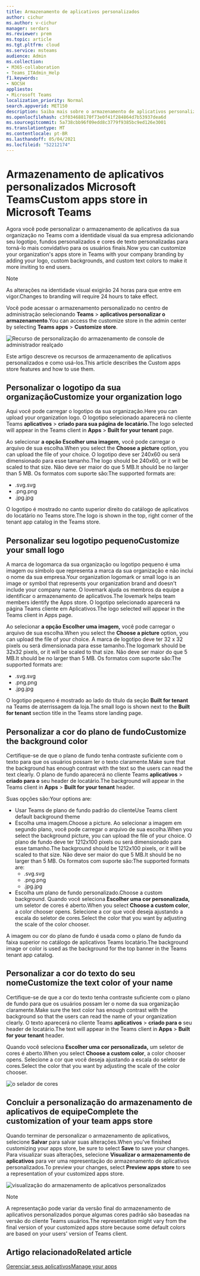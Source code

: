 ```yaml
---
title: Armazenamento de aplicativos personalizados
author: cichur
ms.author: v-cichur
manager: serdars
ms.reviewer: prem
ms.topic: article
ms.tgt.pltfrm: cloud
ms.service: msteams
audience: Admin
ms.collection:
- M365-collaboration
- Teams_ITAdmin_Help
f1.keywords:
- NOCSH
appliesto:
- Microsoft Teams
localization_priority: Normal
search.appverid: MET150
description: Saiba mais sobre o armazenamento de aplicativos personalizados Microsoft Teams.
ms.openlocfilehash: c3f034688170f73e0f41f284864d7b53937dea6d
ms.sourcegitcommit: 5a738cbb96f09edd8c3779f9385bc9ed126e3001
ms.translationtype: MT
ms.contentlocale: pt-BR
ms.lasthandoff: 05/04/2021
ms.locfileid: "52212174"
---
```

# <a name="custom-apps-store-in-microsoft-teams"></a><span data-ttu-id="84a04-103">Armazenamento de aplicativos personalizados Microsoft Teams</span><span class="sxs-lookup"><span data-stu-id="84a04-103">Custom apps store in Microsoft Teams</span></span>

<span data-ttu-id="84a04-104">Agora você pode personalizar o armazenamento de aplicativos da sua organização no Teams com a identidade visual da sua empresa adicionando seu logotipo, fundos personalizados e cores de texto personalizadas para torná-lo mais convidativo para os usuários finais.</span><span class="sxs-lookup"><span data-stu-id="84a04-104">Now you can customize your organization's apps store in Teams with your company branding by adding your logo, custom backgrounds, and custom text colors to make it more inviting to end users.</span></span>

> [!Note]
> <span data-ttu-id="84a04-105">As alterações na identidade visual exigirão 24 horas para que entre em vigor.</span><span class="sxs-lookup"><span data-stu-id="84a04-105">Changes to branding will require 24 hours to take effect.</span></span>

<span data-ttu-id="84a04-106">Você pode acessar o armazenamento personalizado no centro de administração selecionando **Teams**  >  **aplicativos personalizar o armazenamento**.</span><span class="sxs-lookup"><span data-stu-id="84a04-106">You can access the customize store in the admin center by selecting **Teams apps** > **Customize store**.</span></span>

  ![Recurso de personalização do armazenamento de console de administrador realçado](media/customize-app-store.png)

<span data-ttu-id="84a04-108">Este artigo descreve os recursos de armazenamento de aplicativos personalizados e como usá-los.</span><span class="sxs-lookup"><span data-stu-id="84a04-108">This article describes the Custom apps store features and how to use them.</span></span>

## <a name="customize-your-organization-logo"></a><span data-ttu-id="84a04-109">Personalizar o logotipo da sua organização</span><span class="sxs-lookup"><span data-stu-id="84a04-109">Customize your organization logo</span></span>

<!-- Bookmark used by Context Sensitive Help (CSH). Do not delete. -->
<span data-ttu-id="84a04-110"><a name="orglogo"> </a></span><span class="sxs-lookup"><span data-stu-id="84a04-110"><a name="orglogo"> </a></span></span>
<!-- Do not remove the bookmark link above. -->

<span data-ttu-id="84a04-111">Aqui você pode carregar o logotipo da sua organização.</span><span class="sxs-lookup"><span data-stu-id="84a04-111">Here you can upload your organization logo.</span></span> <span data-ttu-id="84a04-112">O logotipo selecionado aparecerá no cliente Teams **aplicativos**  >  **criado para sua página de locatário.**</span><span class="sxs-lookup"><span data-stu-id="84a04-112">The logo selected will appear in the Teams client in **Apps** > **Built for your tenant** page.</span></span>

<span data-ttu-id="84a04-113">Ao selecionar **a opção Escolher uma imagem,** você pode carregar o arquivo de sua escolha.</span><span class="sxs-lookup"><span data-stu-id="84a04-113">When you select the **Choose a picture** option, you can upload the file of your choice.</span></span> <span data-ttu-id="84a04-114">O logotipo deve ser 240x60 ou será dimensionado para esse tamanho.</span><span class="sxs-lookup"><span data-stu-id="84a04-114">The logo should be 240x60, or it will be scaled to that size.</span></span> <span data-ttu-id="84a04-115">Não deve ser maior do que 5 MB.</span><span class="sxs-lookup"><span data-stu-id="84a04-115">It should be no larger than 5 MB.</span></span> <span data-ttu-id="84a04-116">Os formatos com suporte são:</span><span class="sxs-lookup"><span data-stu-id="84a04-116">The supported formats are:</span></span>

- <span data-ttu-id="84a04-117">.svg</span><span class="sxs-lookup"><span data-stu-id="84a04-117">.svg</span></span>
- <span data-ttu-id="84a04-118">.png</span><span class="sxs-lookup"><span data-stu-id="84a04-118">.png</span></span>
- <span data-ttu-id="84a04-119">.jpg</span><span class="sxs-lookup"><span data-stu-id="84a04-119">.jpg</span></span>

<span data-ttu-id="84a04-120">O logotipo é mostrado no canto superior direito do catálogo de aplicativos do locatário no Teams store.</span><span class="sxs-lookup"><span data-stu-id="84a04-120">The logo is shown in the top, right corner of the tenant app catalog in the Teams store.</span></span>

## <a name="customize-your-small-logo"></a><span data-ttu-id="84a04-121">Personalizar seu logotipo pequeno</span><span class="sxs-lookup"><span data-stu-id="84a04-121">Customize your small logo</span></span>

<!-- Bookmark used by Context Sensitive Help (CSH). Do not delete. -->
<span data-ttu-id="84a04-122"><a name="orglogomark"> </a></span><span class="sxs-lookup"><span data-stu-id="84a04-122"><a name="orglogomark"> </a></span></span>
<!-- Do not remove the bookmark link above. -->

<span data-ttu-id="84a04-123">A marca de logomarca da sua organização ou logotipo pequeno é uma imagem ou símbolo que representa a marca da sua organização e não inclui o nome da sua empresa.</span><span class="sxs-lookup"><span data-stu-id="84a04-123">Your organization logomark or small logo is an image or symbol that represents your organization brand and doesn't include your company name.</span></span> <span data-ttu-id="84a04-124">O lovemark ajuda os membros da equipe a identificar o armazenamento de aplicativos.</span><span class="sxs-lookup"><span data-stu-id="84a04-124">The lovemark helps team members identify the Apps store.</span></span> <span data-ttu-id="84a04-125">O logotipo selecionado aparecerá na página Teams cliente em Aplicativos.</span><span class="sxs-lookup"><span data-stu-id="84a04-125">The logo selected will appear in the Teams client in Apps page.</span></span>

<span data-ttu-id="84a04-126">Ao selecionar **a opção Escolher uma imagem,** você pode carregar o arquivo de sua escolha.</span><span class="sxs-lookup"><span data-stu-id="84a04-126">When you select the **Choose a picture** option, you can upload the file of your choice.</span></span> <span data-ttu-id="84a04-127">A marca de logotipo deve ter 32 x 32 pixels ou será dimensionada para esse tamanho.</span><span class="sxs-lookup"><span data-stu-id="84a04-127">The logomark should be 32x32 pixels, or it will be scaled to that size.</span></span> <span data-ttu-id="84a04-128">Não deve ser maior do que 5 MB.</span><span class="sxs-lookup"><span data-stu-id="84a04-128">It should be no larger than 5 MB.</span></span> <span data-ttu-id="84a04-129">Os formatos com suporte são:</span><span class="sxs-lookup"><span data-stu-id="84a04-129">The supported formats are:</span></span>

- <span data-ttu-id="84a04-130">.svg</span><span class="sxs-lookup"><span data-stu-id="84a04-130">.svg</span></span>
- <span data-ttu-id="84a04-131">.png</span><span class="sxs-lookup"><span data-stu-id="84a04-131">.png</span></span>
- <span data-ttu-id="84a04-132">.jpg</span><span class="sxs-lookup"><span data-stu-id="84a04-132">.jpg</span></span>

<span data-ttu-id="84a04-133">O logotipo pequeno é mostrado ao lado do título da seção **Built for tenant** na Teams de aterrissagem da loja.</span><span class="sxs-lookup"><span data-stu-id="84a04-133">The small logo is shown next to the **Built for tenant** section title in the Teams store landing page.</span></span>

## <a name="customize-the-background-color"></a><span data-ttu-id="84a04-134">Personalizar a cor do plano de fundo</span><span class="sxs-lookup"><span data-stu-id="84a04-134">Customize the background color</span></span>

<!-- Bookmark used by Context Sensitive Help (CSH). Do not delete. -->
<span data-ttu-id="84a04-135"><a name="custombackground"> </a></span><span class="sxs-lookup"><span data-stu-id="84a04-135"><a name="custombackground"> </a></span></span>
<!-- Do not remove the bookmark link above. -->

<span data-ttu-id="84a04-136">Certifique-se de que o plano de fundo tenha contraste suficiente com o texto para que os usuários possam ler o texto claramente.</span><span class="sxs-lookup"><span data-stu-id="84a04-136">Make sure that the background has enough contrast with the text so the users can read the text clearly.</span></span> <span data-ttu-id="84a04-137">O plano de fundo aparecerá no cliente Teams **aplicativos**  >  **criado para o** seu header de locatário.</span><span class="sxs-lookup"><span data-stu-id="84a04-137">The background will appear in the Teams client in **Apps** > **Built for your tenant** header.</span></span>

<span data-ttu-id="84a04-138">Suas opções são:</span><span class="sxs-lookup"><span data-stu-id="84a04-138">Your options are:</span></span>

- <span data-ttu-id="84a04-139">Usar Teams de plano de fundo padrão do cliente</span><span class="sxs-lookup"><span data-stu-id="84a04-139">Use Teams client default background theme</span></span>
- <span data-ttu-id="84a04-140">Escolha uma imagem.</span><span class="sxs-lookup"><span data-stu-id="84a04-140">Choose a picture.</span></span> <span data-ttu-id="84a04-141">Ao selecionar a imagem em segundo plano, você pode carregar o arquivo de sua escolha.</span><span class="sxs-lookup"><span data-stu-id="84a04-141">When you select the background picture, you can upload the file of your choice.</span></span> <span data-ttu-id="84a04-142">O plano de fundo deve ter 1212x100 pixels ou será dimensionado para esse tamanho.</span><span class="sxs-lookup"><span data-stu-id="84a04-142">The background should be 1212x100 pixels, or it will be scaled to that size.</span></span> <span data-ttu-id="84a04-143">Não deve ser maior do que 5 MB.</span><span class="sxs-lookup"><span data-stu-id="84a04-143">It should be no larger than 5 MB.</span></span> <span data-ttu-id="84a04-144">Os formatos com suporte são:</span><span class="sxs-lookup"><span data-stu-id="84a04-144">The supported formats are:</span></span>
  - <span data-ttu-id="84a04-145">.svg</span><span class="sxs-lookup"><span data-stu-id="84a04-145">.svg</span></span>
  - <span data-ttu-id="84a04-146">.png</span><span class="sxs-lookup"><span data-stu-id="84a04-146">.png</span></span>
  - <span data-ttu-id="84a04-147">.jpg</span><span class="sxs-lookup"><span data-stu-id="84a04-147">.jpg</span></span>
- <span data-ttu-id="84a04-148">Escolha um plano de fundo personalizado.</span><span class="sxs-lookup"><span data-stu-id="84a04-148">Choose a custom background.</span></span> <span data-ttu-id="84a04-149">Quando você seleciona **Escolher uma cor personalizada,** um seletor de cores é aberto.</span><span class="sxs-lookup"><span data-stu-id="84a04-149">When you select **Choose a custom color**, a color chooser opens.</span></span> <span data-ttu-id="84a04-150">Selecione a cor que você deseja ajustando a escala do seletor de cores.</span><span class="sxs-lookup"><span data-stu-id="84a04-150">Select the color that you want by adjusting the scale of the color chooser.</span></span>

<span data-ttu-id="84a04-151">A imagem ou cor do plano de fundo é usada como o plano de fundo da faixa superior no catálogo de aplicativos Teams locatário.</span><span class="sxs-lookup"><span data-stu-id="84a04-151">The background image or color is used as the background for the top banner in the Teams tenant app catalog.</span></span>

## <a name="customize-the-text-color-of-your-name"></a><span data-ttu-id="84a04-152">Personalizar a cor do texto do seu nome</span><span class="sxs-lookup"><span data-stu-id="84a04-152">Customize the text color of your name</span></span>

<!-- Bookmark used by Context Sensitive Help (CSH). Do not delete. -->
<span data-ttu-id="84a04-153"><a name="textcolor"> </a></span><span class="sxs-lookup"><span data-stu-id="84a04-153"><a name="textcolor"> </a></span></span>
<!-- Do not remove the bookmark link above. -->

<span data-ttu-id="84a04-154">Certifique-se de que a cor do texto tenha contraste suficiente com o plano de fundo para que os usuários possam ler o nome da sua organização claramente.</span><span class="sxs-lookup"><span data-stu-id="84a04-154">Make sure the text color has enough contrast with the background so that the users can read the name of your organization clearly.</span></span> <span data-ttu-id="84a04-155">O texto aparecerá no cliente Teams **aplicativos**  >  **criado para o** seu header de locatário.</span><span class="sxs-lookup"><span data-stu-id="84a04-155">The text will appear in the Teams client in **Apps** > **Built for your tenant** header.</span></span>

<span data-ttu-id="84a04-156">Quando você seleciona **Escolher uma cor personalizada,** um seletor de cores é aberto.</span><span class="sxs-lookup"><span data-stu-id="84a04-156">When you select **Choose a custom color**, a color chooser opens.</span></span> <span data-ttu-id="84a04-157">Selecione a cor que você deseja ajustando a escala do seletor de cores.</span><span class="sxs-lookup"><span data-stu-id="84a04-157">Select the color that you want by adjusting the scale of the color chooser.</span></span>

 ![o selador de cores](media/choose-a-custom-color.png)

## <a name="complete-the-customization-of-your-team-apps-store"></a><span data-ttu-id="84a04-159">Concluir a personalização do armazenamento de aplicativos de equipe</span><span class="sxs-lookup"><span data-stu-id="84a04-159">Complete the customization of your team apps store</span></span>

<span data-ttu-id="84a04-160">Quando terminar de personalizar o armazenamento de aplicativos, selecione **Salvar** para salvar suas alterações.</span><span class="sxs-lookup"><span data-stu-id="84a04-160">When you've finished customizing your apps store, be sure to select **Save** to save your changes.</span></span>
<span data-ttu-id="84a04-161">Para visualizar suas alterações, selecione **Visualizar o armazenamento de aplicativos** para ver uma representação do armazenamento de aplicativos personalizados.</span><span class="sxs-lookup"><span data-stu-id="84a04-161">To preview your changes, select **Preview apps store** to see a representation of your customized apps store.</span></span>

![visualização do armazenamento de aplicativos personalizados](media/PowerAppsInStore650w.png)

> [!Note]
> <span data-ttu-id="84a04-163">A representação pode variar da versão final do armazenamento de aplicativos personalizados porque algumas cores padrão são baseadas na versão do cliente Teams usuários.</span><span class="sxs-lookup"><span data-stu-id="84a04-163">The representation might vary from the final version of your customized apps store because some default colors are based on your users' version of Teams client.</span></span>

## <a name="related-article"></a><span data-ttu-id="84a04-164">Artigo relacionado</span><span class="sxs-lookup"><span data-stu-id="84a04-164">Related article</span></span>

[<span data-ttu-id="84a04-165">Gerenciar seus aplicativos</span><span class="sxs-lookup"><span data-stu-id="84a04-165">Manage your apps</span></span>](manage-apps.md)
